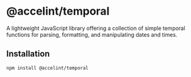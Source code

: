 # @accelint/temporal

A lightweight JavaScript library offering a collection of simple temporal functions for parsing, formatting, and manipulating dates and times.

## Installation

```sh
npm install @accelint/temporal
```
